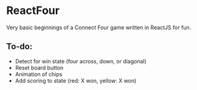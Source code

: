 # ReactFour

Very basic beginnings of a Connect Four game written in ReactJS for fun.

## To-do:

- Detect for win state (four across, down, or diagonal)
- Reset board button
- Animation of chips
- Add scoring to state (red: X won, yellow: X won)
